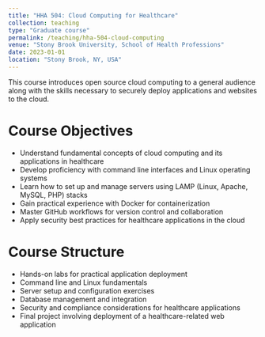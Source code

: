 ```yaml
---
title: "HHA 504: Cloud Computing for Healthcare"
collection: teaching
type: "Graduate course"
permalink: /teaching/hha-504-cloud-computing
venue: "Stony Brook University, School of Health Professions"
date: 2023-01-01
location: "Stony Brook, NY, USA"
---
```


This course introduces open source cloud computing to a general audience along with the skills necessary to securely deploy applications and websites to the cloud.

Course Objectives
======
* Understand fundamental concepts of cloud computing and its applications in healthcare
* Develop proficiency with command line interfaces and Linux operating systems
* Learn how to set up and manage servers using LAMP (Linux, Apache, MySQL, PHP) stacks
* Gain practical experience with Docker for containerization
* Master GitHub workflows for version control and collaboration
* Apply security best practices for healthcare applications in the cloud

Course Structure
======
* Hands-on labs for practical application deployment
* Command line and Linux fundamentals
* Server setup and configuration exercises
* Database management and integration
* Security and compliance considerations for healthcare applications
* Final project involving deployment of a healthcare-related web application
